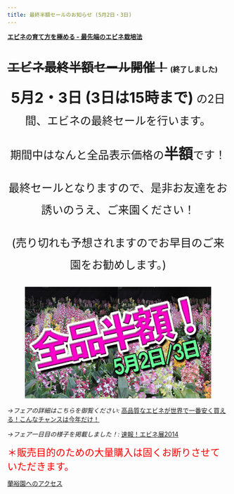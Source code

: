 ```yaml
---
title: 最終半額セールのお知らせ (5月2日・3日)
---
```


<b><a href="growings/calanthe/growings_calanthe_in_the_new_way">エビネの育て方を極める - 最先端のエビネ栽培法</a></b>

<strike>エビネ最終半額セール開催！</strike>&nbsp;<span style="font-size: 16px;">(終了しました)</span>
==
<div style="font-size: 25px; line-height: 50px; margin-bottom: 20px; text-align: center;">
  <p><b style="font-size: 33px;">5月2・3日 (3日は15時まで)</b> の2日間、エビネの最終セールを行います。</p>
  <p>期間中はなんと全品表示価格の<b style="font-size: 33px;">半額</b>です！</p>
  <p>最終セールとなりますので、是非お友達をお誘いのうえ、ご来園ください！</p>
  <p>(売り切れも予想されますのでお早目のご来園をお勧めします。)</p>
</div>
<figure style="text-align: center;">
  <img src="/assets/images/calanthe_fair_2014_19.jpg" style="max-height: 450px;" alt="蘭裕園エビネフェア2014 - Ranyuen" />
</figure>

<i>→フェアの詳細はこちらを御覧ください:</i> <a href="news/calanthe_fair_2014">高品質なエビネが世界で一番安く買える！こんなチャンスは今年だけ！</a>

<i>→フェア一日目の様子を掲載しました！:</i> <a href="news/report_of_calanthe_fair_2014">速報！エビネ展2014</a>

<span style="color: red; font-size: 22px; margin-bottom: 40px;">＊販売目的のための大量購入は固くお断りさせていただきます。</span>

<a href="/about_us/direction">蘭裕園へのアクセス</a>
